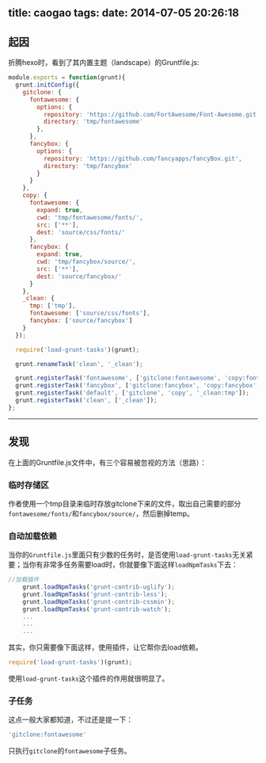 title: caogao
tags:
date: 2014-07-05 20:26:18
---

## 起因
折腾hexo时，看到了其内置主题（landscape）的Gruntfile.js:
```javascript
module.exports = function(grunt){
  grunt.initConfig({
    gitclone: {
      fontawesome: {
        options: {
          repository: 'https://github.com/FortAwesome/Font-Awesome.git',
          directory: 'tmp/fontawesome'
        },
      },
      fancybox: {
        options: {
          repository: 'https://github.com/fancyapps/fancyBox.git',
          directory: 'tmp/fancybox'
        }
      }
    },
    copy: {
      fontawesome: {
        expand: true,
        cwd: 'tmp/fontawesome/fonts/',
        src: ['**'],
        dest: 'source/css/fonts/'
      },
      fancybox: {
        expand: true,
        cwd: 'tmp/fancybox/source/',
        src: ['**'],
        dest: 'source/fancybox/'
      }
    },
    _clean: {
      tmp: ['tmp'],
      fontawesome: ['source/css/fonts'],
      fancybox: ['source/fancybox']
    }
  });

  require('load-grunt-tasks')(grunt);

  grunt.renameTask('clean', '_clean');

  grunt.registerTask('fontawesome', ['gitclone:fontawesome', 'copy:fontawesome', '_clean:tmp']);
  grunt.registerTask('fancybox', ['gitclone:fancybox', 'copy:fancybox', '_clean:tmp']);
  grunt.registerTask('default', ['gitclone', 'copy', '_clean:tmp']);
  grunt.registerTask('clean', ['_clean']);
};
```

---

## 发现
在上面的Gruntfile.js文件中，有三个容易被忽视的方法（思路）：

### 临时存储区
作者使用一个tmp目录来临时存放gitclone下来的文件，取出自己需要的部分`fontawesome/fonts/`和`fancybox/source/`，然后删掉temp。

### 自动加载依赖
当你的`Gruntfile.js`里面只有少数的任务时，是否使用`load-grunt-tasks`无关紧要；当你有非常多任务需要load时，你就要像下面这样`loadNpmTasks`下去：
```javascript
//加载插件
    grunt.loadNpmTasks('grunt-contrib-uglify');
    grunt.loadNpmTasks('grunt-contrib-less');
    grunt.loadNpmTasks('grunt-contrib-cssmin');
    grunt.loadNpmTasks('grunt-contrib-watch');
    ...
    ...
    ...
```
其实，你只需要像下面这样，使用插件，让它帮你去load依赖。
```javascript
require('load-grunt-tasks')(grunt);
```
使用`load-grunt-tasks`这个插件的作用就很明显了。

### 子任务
这点一般大家都知道，不过还是提一下：
```javascript
'gitclone:fontawesome'
```
只执行`gitclone`的`fontawesome`子任务。